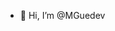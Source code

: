 - 👋 Hi, I’m @MGuedev

<!---
MGuedez/MGuedez is a ✨ special ✨ repository because its `README.md` (this file) appears on your GitHub profile.
You can click the Preview link to take a look at your changes.
--->
